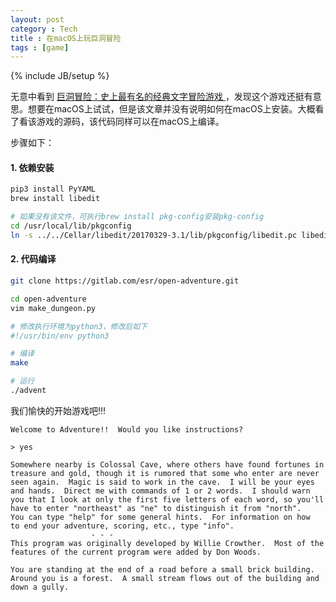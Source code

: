 ```yaml
---
layout: post
category : Tech
title : 在macOS上玩巨洞冒险
tags : [game]
---
```

{% include JB/setup %}

无意中看到 [巨洞冒险：史上最有名的经典文字冒险游戏 ](https://linux.cn/article-9209-1.html)，发现这个游戏还挺有意思。想要在macOS上试试，但是该文章并没有说明如何在macOS上安装。大概看了看该游戏的源码，该代码同样可以在macOS上编译。

步骤如下：

#### 1. 依赖安装

```sh
pip3 install PyYAML
brew install libedit

# 如果没有该文件，可执行brew install pkg-config安装pkg-config
cd /usr/local/lib/pkgconfig
ln -s ../../Cellar/libedit/20170329-3.1/lib/pkgconfig/libedit.pc libedit.pc
```

#### 2. 代码编译

```sh
git clone https://gitlab.com/esr/open-adventure.git

cd open-adventure
vim make_dungeon.py

# 修改执行环境为python3，修改后如下
#!/usr/bin/env python3

# 编译
make

# 运行
./advent
```

我们愉快的开始游戏吧!!!

```
Welcome to Adventure!!  Would you like instructions?

> yes

Somewhere nearby is Colossal Cave, where others have found fortunes in
treasure and gold, though it is rumored that some who enter are never
seen again.  Magic is said to work in the cave.  I will be your eyes
and hands.  Direct me with commands of 1 or 2 words.  I should warn
you that I look at only the first five letters of each word, so you'll
have to enter "northeast" as "ne" to distinguish it from "north".
You can type "help" for some general hints.  For information on how
to end your adventure, scoring, etc., type "info".
			      - - -
This program was originally developed by Willie Crowther.  Most of the
features of the current program were added by Don Woods.

You are standing at the end of a road before a small brick building.
Around you is a forest.  A small stream flows out of the building and
down a gully.
```
